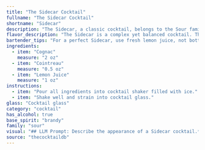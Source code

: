 ```yaml
---
title: "The Sidecar Cocktail"
fullname: "The Sidecar Cocktail"
shortname: "Sidecar"
description: "The Sidecar, a classic cocktail, belongs to the Sour family, characterized by its tangy, citrusy base.  Its origin is shrouded in mystery, with claims ranging from a Parisian bar in the early 1900s to a British officer in WWI. "
flavor_description: "The Sidecar is a complex yet balanced cocktail. The Cognac provides warmth and depth, its rich notes of fruit and spice mingling with the bright citrus of lemon juice. Cointreau adds a touch of sweetness and a distinct orange flavor, creating a harmonious interplay of sweet, sour, and bitter. It finishes clean and dry, with a lingering hint of Cognac. "
bartender_tips: "For a perfect Sidecar, use fresh lemon juice, not bottled.  Shake vigorously with ice to properly chill and dilute.  Strain into a chilled coupe glass.  A sugar rim is optional, but be sure to use a fine sugar for a delicate rim.  Don't over-shake; a slightly cloudy appearance is ideal.  Garnish with a lemon twist for a refreshing aroma. "
ingredients:
  - item: "Cognac"
    measure: "2 oz"
  - item: "Cointreau"
    measure: "0.5 oz"
  - item: "Lemon Juice"
    measure: "1 oz"
instructions:
  - item: "Pour all ingredients into cocktail shaker filled with ice."
  - item: "Shake well and strain into cocktail glass."
glass: "Cocktail glass"
category: "cocktail"
has_alcohol: true
base_spirit: "brandy"
family: "sour"
visual: "## LLM Prompt: Describe the appearance of a Sidecar cocktail.**Imagine a classic Sidecar cocktail, perfectly crafted. Describe the following:*** **Color:** What is the overall hue of the drink? Is it clear, amber, golden, or something else entirely?  * **Clarity:** Is the cocktail crystal clear, or does it have a slight haze or cloudiness? * **Texture:**  Is it a smooth, silky liquid, or does it have a more viscous, syrupy texture? * **Garnish:** What type of garnish is used? Is it a simple lemon twist, a sugared rim, or something more elaborate? How does the garnish enhance the visual appeal? * **Glassware:** What type of glass is it served in? A coupe, a martini glass, or something else? How does the shape of the glass contribute to the overall visual impact? **Please be as descriptive as possible, using vivid imagery and sensory details to bring the Sidecar's appearance to life.** "
source: "thecocktaildb"
---
```



